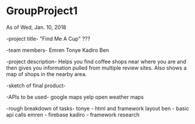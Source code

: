 # GroupProject1

As of Wed, Jan. 10, 2018

-project title-
"Find Me A Cup" ???

-team members-
Emren
Tonye
Kadiro
Ben

-project description-
Helps you find coffee shops near where you are and then gives you information pulled from multiple 
review sites. Also shows a map of shops in the nearby area. 

-sketch of final product-

-APIs to be used-
google maps
yelp
open weather maps

-rough breakdown of tasks-
tonye - html and framework layout
ben - basic api calls
emren - firebase
kadiro - framework research
